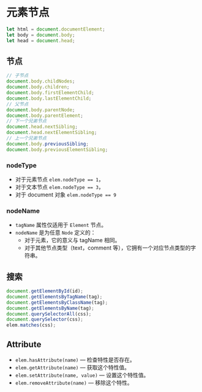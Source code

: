 # 元素节点

```javascript
let html = document.documentElement;
let body = document.body;
let head = document.head;
```

## 节点

```javascript
// 子节点
document.body.childNodes;
document.body.children;
document.body.firstElementChild;
document.body.lastElementChild;
// 父节点
document.body.parentNode;
document.body.parentElement;
// 下一个兄弟节点
document.head.nextSibling;
document.head.nextElementSibling;
// 上一个兄弟节点
document.body.previousSibling;
document.body.previousElementSibling;
```

### nodeType

- 对于元素节点 `elem.nodeType == 1`，
- 对于文本节点 `elem.nodeType == 3`，
- 对于 document 对象 `elem.nodeType == 9`

### nodeName

- `tagName` 属性仅适用于 `Element` 节点。
- `nodeName` 是为任意 `Node` 定义的：
   - 对于元素，它的意义与 tagName 相同。
   - 对于其他节点类型（text，comment 等），它拥有一个对应节点类型的字符串。


## 搜索

```javascript
document.getElementById(id);
document.getElementsByTagName(tag);
document.getElementsByClassName(tag);
document.getElementsByName(tag);
document.querySelectorAll(css);
document.querySelector(css);
elem.matches(css);
```

## Attribute

- `elem.hasAttribute(name)` — 检查特性是否存在。
- `elem.getAttribute(name)` — 获取这个特性值。
- `elem.setAttribute(name, value)` — 设置这个特性值。
- `elem.removeAttribute(name)` — 移除这个特性。

